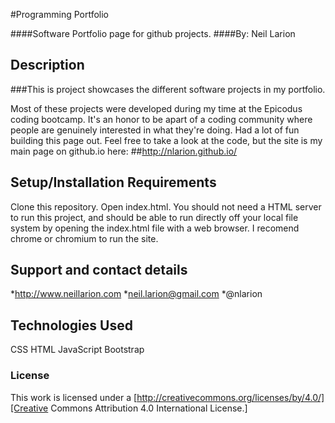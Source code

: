 #Programming Portfolio

####Software Portfolio page for github projects.
####By: Neil Larion

## Description

###This is project showcases the different software projects in my portfolio. 

Most of these projects were developed during my time at the Epicodus coding bootcamp. It's an honor to be apart of a coding community where people are genuinely interested in what they're doing. Had a lot of fun building this page out. Feel free to take a look at the code, but the site is my main page on github.io here:
##http://nlarion.github.io/

## Setup/Installation Requirements
Clone this repository.
Open index.html.
You should not need a HTML server to run this project, and should be able to run directly off your local file system by opening the index.html file with a web browser. 
I recomend chrome or chromium to run the site.

## Support and contact details
*http://www.neillarion.com
*neil.larion@gmail.com
*@nlarion

## Technologies Used
CSS
HTML
JavaScript
Bootstrap

### License


This work is licensed under a [http://creativecommons.org/licenses/by/4.0/][Creative Commons Attribution 4.0 International License.]